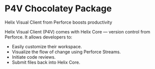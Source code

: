 ﻿# P4V Chocolatey Package

Helix Visual Client from Perforce boosts productivity

Helix Visual Client (P4V) comes with Helix Core –– version control from Perforce. It allows developers to:

* Easily customize their workspace.
* Visualize the flow of change using Perforce Streams.
* Initiate code reviews.
* Submit files back into Helix Core.